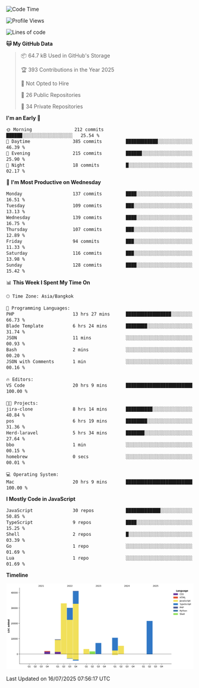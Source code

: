 <!--START_SECTION:waka-->
![Code Time](http://img.shields.io/badge/Code%20Time-1%2C519%20hrs%2019%20mins-blue)

![Profile Views](http://img.shields.io/badge/Profile%20Views-126-blue)

![Lines of code](https://img.shields.io/badge/From%20Hello%20World%20I%27ve%20Written-164.7%20thousand%20lines%20of%20code-blue)

**🐱 My GitHub Data** 

> 📦 64.7 kB Used in GitHub's Storage 
 > 
> 🏆 393 Contributions in the Year 2025
 > 
> 🚫 Not Opted to Hire
 > 
> 📜 26 Public Repositories 
 > 
> 🔑 34 Private Repositories 
 > 
**I'm an Early 🐤** 

```text
🌞 Morning                212 commits         ██████░░░░░░░░░░░░░░░░░░░   25.54 % 
🌆 Daytime                385 commits         ████████████░░░░░░░░░░░░░   46.39 % 
🌃 Evening                215 commits         ██████░░░░░░░░░░░░░░░░░░░   25.90 % 
🌙 Night                  18 commits          █░░░░░░░░░░░░░░░░░░░░░░░░   02.17 % 
```
📅 **I'm Most Productive on Wednesday** 

```text
Monday                   137 commits         ████░░░░░░░░░░░░░░░░░░░░░   16.51 % 
Tuesday                  109 commits         ███░░░░░░░░░░░░░░░░░░░░░░   13.13 % 
Wednesday                139 commits         ████░░░░░░░░░░░░░░░░░░░░░   16.75 % 
Thursday                 107 commits         ███░░░░░░░░░░░░░░░░░░░░░░   12.89 % 
Friday                   94 commits          ███░░░░░░░░░░░░░░░░░░░░░░   11.33 % 
Saturday                 116 commits         ███░░░░░░░░░░░░░░░░░░░░░░   13.98 % 
Sunday                   128 commits         ████░░░░░░░░░░░░░░░░░░░░░   15.42 % 
```


📊 **This Week I Spent My Time On** 

```text
🕑︎ Time Zone: Asia/Bangkok

💬 Programming Languages: 
PHP                      13 hrs 27 mins      █████████████████░░░░░░░░   66.73 % 
Blade Template           6 hrs 24 mins       ████████░░░░░░░░░░░░░░░░░   31.74 % 
JSON                     11 mins             ░░░░░░░░░░░░░░░░░░░░░░░░░   00.93 % 
Bash                     2 mins              ░░░░░░░░░░░░░░░░░░░░░░░░░   00.20 % 
JSON with Comments       1 min               ░░░░░░░░░░░░░░░░░░░░░░░░░   00.16 % 

🔥 Editors: 
VS Code                  20 hrs 9 mins       █████████████████████████   100.00 % 

🐱‍💻 Projects: 
jira-clone               8 hrs 14 mins       ██████████░░░░░░░░░░░░░░░   40.84 % 
pos                      6 hrs 19 mins       ████████░░░░░░░░░░░░░░░░░   31.36 % 
Herd-laravel             5 hrs 34 mins       ███████░░░░░░░░░░░░░░░░░░   27.64 % 
bbo                      1 min               ░░░░░░░░░░░░░░░░░░░░░░░░░   00.15 % 
homebrew                 0 secs              ░░░░░░░░░░░░░░░░░░░░░░░░░   00.01 % 

💻 Operating System: 
Mac                      20 hrs 9 mins       █████████████████████████   100.00 % 
```

**I Mostly Code in JavaScript** 

```text
JavaScript               30 repos            █████████████░░░░░░░░░░░░   50.85 % 
TypeScript               9 repos             ████░░░░░░░░░░░░░░░░░░░░░   15.25 % 
Shell                    2 repos             █░░░░░░░░░░░░░░░░░░░░░░░░   03.39 % 
Go                       1 repo              ░░░░░░░░░░░░░░░░░░░░░░░░░   01.69 % 
Lua                      1 repo              ░░░░░░░░░░░░░░░░░░░░░░░░░   01.69 % 
```



**Timeline**

![Lines of Code chart](https://raw.githubusercontent.com/AdityaArgadinata/AdityaArgadinata/main/assets/bar_graph.png)


 Last Updated on 16/07/2025 07:56:17 UTC
<!--END_SECTION:waka-->
